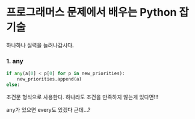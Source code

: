 # 프로그래머스 문제에서 배우는 Python 잡기술

하나하나 실력을 늘려나갑시다.



### 1. any

```python
if any(a[0] < p[0] for p in new_priorities):
    new_priorities.append(a)
else:
```

조건문 형식으로 사용한다. 하나라도 조건을 만족하지 않는게 있다면!!!

any가 있으면 every도 있겠다 근데...?

